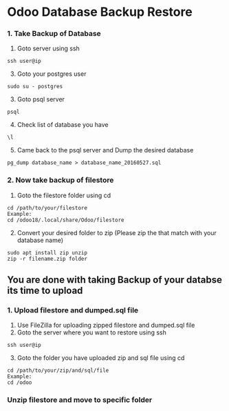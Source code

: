 # Odoo Database Backup Restore

### 1. Take Backup of Database 
1. Goto server using ssh 
```
ssh user@ip
```
3. Goto your postgres user
```
sudo su - postgres
```
3. Goto psql server
```
psql
```
4. Check list of database you have
```
\l
```
5. Came back to the psql server and Dump the desired database
```
pg_dump database_name > database_name_20160527.sql
```

### 2. Now take backup of filestore 

1. Goto the filestore folder using cd 

```
cd /path/to/your/filestore
Example:
cd /odoo18/.local/share/Odoo/filestore
```

2. Convert your desired folder to zip (Please zip the that match with your database name)

```
sudo apt install zip unzip
zip -r filename.zip folder
```
## You are done with taking Backup of your databse its time to upload


### 1. Upload filestore and dumped.sql file
1. Use FileZilla for uploading zipped filestore and dumped.sql file
2. Goto the server where you want to restore using ssh 
```
ssh user@ip
```
3. Goto the folder you have uploaded zip and sql file using cd 
```
cd /path/to/your/zip/and/sql/file
Example:
cd /odoo
```
### Unzip filestore and move to specific folder



